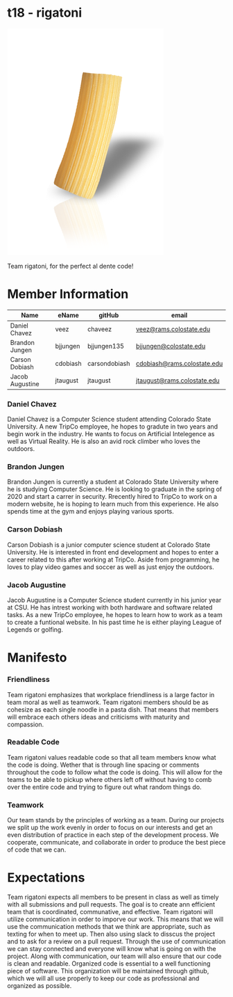 # t18 - rigatoni
![Team Picture](/images/rigatoni.png)

Team rigatoni, for the perfect al dente code!

# Member Information
Name | eName | gitHub | email 
---- | ----- | ------ | ----- |
Daniel Chavez | veez | chaveez | veez@rams.colostate.edu
Brandon Jungen | bjjungen | bjjungen135| bjjungen@colostate.edu
Carson Dobiash | cdobiash | carsondobiash | cdobiash@rams.colostate.edu
Jacob Augustine | jtaugust | jtaugust | jtaugust@rams.colostate.edu

### Daniel Chavez
Daniel Chavez is a Computer Science student attending Colorado State University. A new TripCo employee, he hopes to gradute in two years and begin work in the industry. He wants to focus on Artificial Intelegence as well as Virtual Reality. He is also an avid rock climber who loves the outdoors. 

### Brandon Jungen
Brandon Jungen is currently a student at Colorado State University where he is studying Computer Science. He is looking to graduate in the spring of 2020 and start a carrer in security. Rrecently hired to TripCo to work on a modern website, he is hoping to learn much from this experience. He also spends time at the gym and enjoys playing various sports.

### Carson Dobiash
Carson Dobiash is a junior computer science student at Colorado State University. He is interested in front end development and hopes to enter a career related to this after working at TripCo. Aside from programming, he loves to play video games and soccer as well as just enjoy the outdoors.

### Jacob Augustine
Jacob Augustine is a Computer Science student currently in his junior year at CSU. He has intrest working with both hardware and software related tasks. As a new TripCo employee, he hopes to learn how to work as a team to create a funtional website. In his past time he is either playing League of Legends or golfing.

# Manifesto
### Friendliness 
  Team rigatoni emphasizes that workplace friendliness is a large factor in team moral as well as teamwork. Team rigatoni members should be as cohesize as each single noodle in a pasta dish. That means that members will embrace each others ideas and criticisms with maturity and compassion.
  
### Readable Code
  Team rigatoni values readable code so that all team members know what the code is doing. Wether that is through line spacing or comments throughout the code to follow what the code is doing. This will allow for the teams to be able to pickup where others left off without having to comb over the entire code and trying to figure out what random things do.
  
### Teamwork
  Our team stands by the principles of working as a team. During our projects we split up the work evenly in order to focus on our interests and get an even distribution of practice in each step of the development process. We cooperate, communicate, and collaborate in order to produce the best piece of code that we can.
 
# Expectations
  Team rigatoni expects all members to be present in class as well as timely with all submissions and pull requests. The goal is to create ann efficient team that is coordinated, communative, and effective.
  Team rigatoni will utilize communication in order to imporve our work. This means that we will use the communication methods that we think are appropriate, such as texting for when to meet up. Then also using slack to disscus the project and to ask for a review on a pull request. Through the use of communication we can stay connected and everyone will know what is going on with the project. 
  Along with communication, our team will also ensure that our code is clean and readable. Organized code is essential to a well functioning piece of software. This organization will be maintained through github, which we will all use properly to keep our code as professional and organized as possible.

